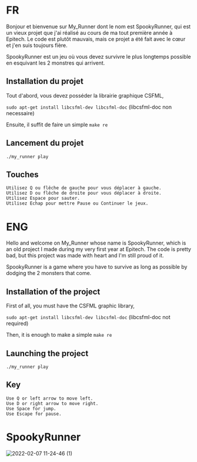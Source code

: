 # FR

Bonjour et bienvenue sur My_Runner dont le nom est SpookyRunner, qui est un vieux projet que j'ai réalisé au cours de ma tout première année à Epitech.
Le code est plutôt mauvais, mais ce projet a été fait avec le cœur et j'en suis toujours fière.

SpookyRunner est un jeu où vous devez survivre le plus longtemps possible en esquivant les 2 monstres qui arrivent.

## Installation du projet
Tout d'abord, vous devez posséder la librairie graphique CSFML,

`sudo apt-get install libcsfml-dev libcsfml-doc` (libcsfml-doc non necessaire)

Ensuite, il suffit de faire un simple `make re`

## Lancement du projet

`./my_runner play`

## Touches

	Utilisez Q ou flêche de gauche pour vous déplacer à gauche.
	Utilisez D ou flêche de droite pour vous déplacer à droite.
	Utilisez Espace pour sauter.
	Utilisez Echap pour mettre Pause ou Continuer le jeux.


# ENG

Hello and welcome on My_Runner whose name is SpookyRunner, which is an old project I made during my very first year at Epitech.
The code is pretty bad, but this project was made with heart and I'm still proud of it.

SpookyRunner is a game where you have to survive as long as possible by dodging the 2 monsters that come.

## Installation of the project
First of all, you must have the CSFML graphic library,

`sudo apt-get install libcsfml-dev libcsfml-doc` (libcsfml-doc not required)

Then, it is enough to make a simple `make re`

## Launching the project
`./my_runner play`

## Key

	Use Q or left arrow to move left.
	Use D or right arrow to move right.
	Use Space for jump.
	Use Escape for pause.

# SpookyRunner

![2022-02-07 11-24-46 (1)](https://user-images.githubusercontent.com/57537266/152770766-0bf31a5f-3254-4fff-808f-3434de017796.gif)
